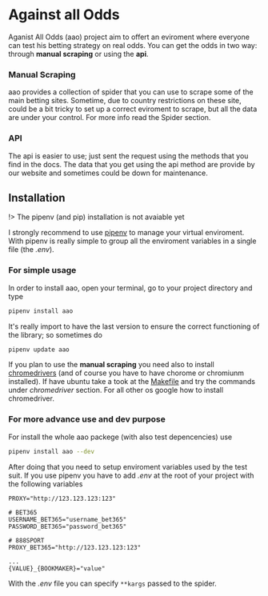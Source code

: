 # Against all Odds

Aganist All Odds (aao) project aim to offert an eviroment where everyone 
can test his betting strategy on real odds. You can get the odds in two way: 
through **manual scraping** or using the **api**.

### Manual Scraping
aao provides a collection of spider that you can use to scrape some of the 
main betting sites. Sometime, due to country restrictions on these site, 
could be a bit tricky to set up a correct eviroment to scrape, 
but all the data are under your control. For more info read the Spider section.

### API
The api is easier to use; just sent the request using the methods that you 
find in the docs. The data that you get using the api method are provide 
by our website and sometimes could be down for maintenance.


## Installation
!> The pipenv (and pip) installation is not avaiable yet

I strongly recommend to use [pipenv](https://pipenv.readthedocs.io/en/latest/) 
to manage your virtual enviroment. With pipenv is really simple to group 
all the enviroment variables in a single file (the *.env*).

### For simple usage
In order to install aao, open your terminal, go to your project directory and 
type
```bash
pipenv install aao
```
It's really import to have the last version to ensure the correct functioning 
of the library; so sometimes do
```bash
pipenv update aao
```
If you plan to use the **manual scraping** you need also to install 
[chromedrivers](http://chromedriver.chromium.org/) (and of course you have to 
have chorome or chromiunm installed). If have ubuntu take a took at the 
[Makefile]('https://github.com/S1M0N38/aao/blob/master/Makefile') and try 
the commands under *chromedriver* section. 
For all other os google how to install chromedriver.


### For more advance use and dev purpose
For install the whole aao packege (with also test depencencies) use
```bash
pipenv install aao --dev
```

After doing that you need to setup enviroment variables used by the test suit.
If you use pipenv you have to add *.env* at the root of your project with the 
following variables

```.env
PROXY="http://123.123.123:123"

# BET365
USERNAME_BET365="username_bet365"
PASSWORD_BET365="password_bet365"

# 888SPORT
PROXY_BET365="http://123.123.123:123"

...
{VALUE}_{BOOKMAKER}="value"
```

With the *.env* file you can specify `**kargs` passed to the spider. 

